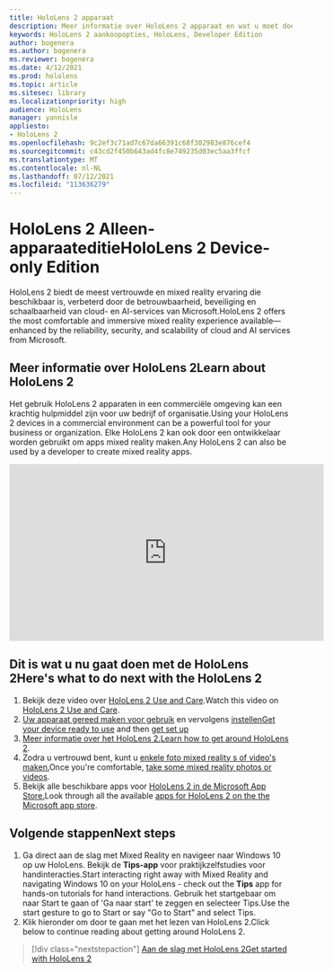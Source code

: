 ```yaml
---
title: HoloLens 2 apparaat
description: Meer informatie over HoloLens 2 apparaat en wat u moet doen nadat u een eigen apparaat hebt geïnstalleerd.
keywords: HoloLens 2 aankoopopties, HoloLens, Developer Edition
author: bogenera
ms.author: bogenera
ms.reviewer: bogenera
ms.date: 4/12/2021
ms.prod: hololens
ms.topic: article
ms.sitesec: library
ms.localizationpriority: high
audience: HoloLens
manager: yannisle
appliesto:
- HoloLens 2
ms.openlocfilehash: 9c2ef3c71ad7c67da66391c68f302983e876cef4
ms.sourcegitcommit: c43cd2f450b643ad4fc8e749235d03ec5aa3ffcf
ms.translationtype: MT
ms.contentlocale: nl-NL
ms.lasthandoff: 07/12/2021
ms.locfileid: "113636279"
---
```

# <a name="hololens-2-device-only-edition"></a><span data-ttu-id="456d6-104">HoloLens 2 Alleen-apparaateditie</span><span class="sxs-lookup"><span data-stu-id="456d6-104">HoloLens 2 Device-only Edition</span></span>

<span data-ttu-id="456d6-105">HoloLens 2 biedt de meest vertrouwde en mixed reality ervaring die beschikbaar is, verbeterd door de betrouwbaarheid, beveiliging en schaalbaarheid van cloud- en AI-services van Microsoft.</span><span class="sxs-lookup"><span data-stu-id="456d6-105">HoloLens 2 offers the most comfortable and immersive mixed reality experience available—enhanced by the reliability, security, and scalability of cloud and AI services from Microsoft.</span></span>

## <a name="learn-about-hololens-2"></a><span data-ttu-id="456d6-106">Meer informatie over HoloLens 2</span><span class="sxs-lookup"><span data-stu-id="456d6-106">Learn about HoloLens 2</span></span>
<span data-ttu-id="456d6-107">Het gebruik HoloLens 2 apparaten in een commerciële omgeving kan een krachtig hulpmiddel zijn voor uw bedrijf of organisatie.</span><span class="sxs-lookup"><span data-stu-id="456d6-107">Using your HoloLens 2 devices in a commercial environment can be a powerful tool for your business or organization.</span></span> <span data-ttu-id="456d6-108">Elke HoloLens 2 kan ook door een ontwikkelaar worden gebruikt om apps mixed reality maken.</span><span class="sxs-lookup"><span data-stu-id="456d6-108">Any HoloLens 2 can also be used by a developer to create mixed reality apps.</span></span>

<iframe width="560" height="315" src="https://www.youtube.com/embed/XwOnHqiNAeU" frameborder="0" allow="accelerometer; autoplay; clipboard-write; encrypted-media; gyroscope; picture-in-picture" allowfullscreen></iframe>

## <a name="heres-what-to-do-next-with-the-hololens-2"></a><span data-ttu-id="456d6-109">Dit is wat u nu gaat doen met de HoloLens 2</span><span class="sxs-lookup"><span data-stu-id="456d6-109">Here's what to do next with the HoloLens 2</span></span>

1. <span data-ttu-id="456d6-110">Bekijk deze video over [HoloLens 2 Use and Care](/hololens/hololens2-maintenance##HoloLens-2-Use-and-Care).</span><span class="sxs-lookup"><span data-stu-id="456d6-110">Watch this video on [HoloLens 2 Use and Care](/hololens/hololens2-maintenance##HoloLens-2-Use-and-Care).</span></span>
1. <span data-ttu-id="456d6-111">[Uw apparaat gereed maken voor gebruik](/hololens/hololens2-setup) en vervolgens [instellen](/hololens/hololens2-start)</span><span class="sxs-lookup"><span data-stu-id="456d6-111">[Get your device ready to use](/hololens/hololens2-setup) and then [get set up](/hololens/hololens2-start)</span></span>
1. <span data-ttu-id="456d6-112">[Meer informatie over het HoloLens 2.](/hololens/holographic-home)</span><span class="sxs-lookup"><span data-stu-id="456d6-112">[Learn how to get around HoloLens 2](/hololens/holographic-home).</span></span>
1. <span data-ttu-id="456d6-113">Zodra u vertrouwd bent, kunt u [enkele foto mixed reality s of video's maken.](/hololens/holographic-photos-and-videos)</span><span class="sxs-lookup"><span data-stu-id="456d6-113">Once you're comfortable, [take some mixed reality photos or videos](/hololens/holographic-photos-and-videos).</span></span>
1. <span data-ttu-id="456d6-114">Bekijk alle beschikbare apps voor [HoloLens 2 in de Microsoft App Store.](/hololens/holographic-store-apps)</span><span class="sxs-lookup"><span data-stu-id="456d6-114">Look through all the available [apps for HoloLens 2 on the the Microsoft app store](/hololens/holographic-store-apps).</span></span>

## <a name="next-steps"></a><span data-ttu-id="456d6-115">Volgende stappen</span><span class="sxs-lookup"><span data-stu-id="456d6-115">Next steps</span></span>

1. <span data-ttu-id="456d6-116">Ga direct aan de slag met Mixed Reality en navigeer naar Windows 10 op uw HoloLens. Bekijk de **Tips-app** voor praktijkzelfstudies voor handinteracties.</span><span class="sxs-lookup"><span data-stu-id="456d6-116">Start interacting right away with Mixed Reality and navigating Windows 10 on your HoloLens - check out the **Tips** app for hands-on tutorials for hand interactions.</span></span> <span data-ttu-id="456d6-117">Gebruik het startgebaar om naar Start te gaan of 'Ga naar start' te zeggen en selecteer Tips.</span><span class="sxs-lookup"><span data-stu-id="456d6-117">Use the start gesture to go to Start or say "Go to Start" and select Tips.</span></span>
1. <span data-ttu-id="456d6-118">Klik hieronder om door te gaan met het lezen van HoloLens 2.</span><span class="sxs-lookup"><span data-stu-id="456d6-118">Click below to continue reading about getting around HoloLens 2.</span></span>

> [!div class="nextstepaction"]
> [<span data-ttu-id="456d6-119">Aan de slag met HoloLens 2</span><span class="sxs-lookup"><span data-stu-id="456d6-119">Get started with HoloLens 2</span></span>](hololens2-basic-usage.md)